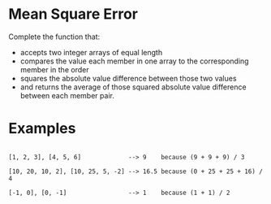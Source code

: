 # Mean Square Error

Complete the function that:

- accepts two integer arrays of equal length
- compares the value each member in one array to the corresponding member in the order
- squares the absolute value difference between those two values
- and returns the average of those squared absolute value difference between each member pair.

# Examples
<code>
[1, 2, 3], [4, 5, 6]             --> 9    because (9 + 9 + 9) / 3 <br>
[10, 20, 10, 2], [10, 25, 5, -2] --> 16.5 because (0 + 25 + 25 + 16) / 4 <br>
[-1, 0], [0, -1]                 --> 1    because (1 + 1) / 2
</code>